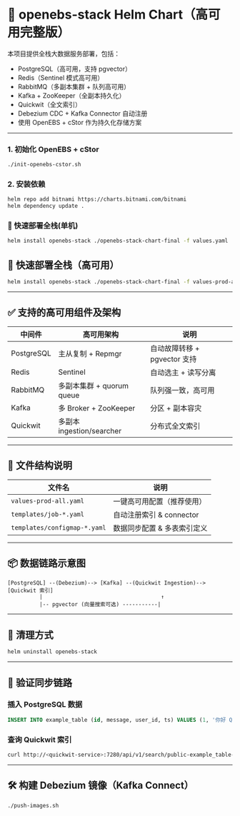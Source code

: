 
# 🚀 openebs-stack Helm Chart（高可用完整版）

本项目提供全栈大数据服务部署，包括：
- PostgreSQL（高可用，支持 pgvector）
- Redis（Sentinel 模式高可用）
- RabbitMQ（多副本集群 + 队列高可用）
- Kafka + ZooKeeper（全副本持久化）
- Quickwit（全文索引）
- Debezium CDC + Kafka Connector 自动注册
- 使用 OpenEBS + cStor 作为持久化存储方案

---

### 1. 初始化 OpenEBS + cStor

```bash
./init-openebs-cstor.sh
```

### 2. 安装依赖

```bash
helm repo add bitnami https://charts.bitnami.com/bitnami
helm dependency update .
```

### 🔧 快速部署全栈(单机)
```bash
helm install openebs-stack ./openebs-stack-chart-final -f values.yaml
```

## 🔧 快速部署全栈（高可用）

```bash
helm install openebs-stack ./openebs-stack-chart-final -f values-prod-all.yaml
```

---

## ✅ 支持的高可用组件及架构

| 中间件      | 高可用架构                 | 说明                        |
|------------|--------------------------|-----------------------------|
| PostgreSQL | 主从复制 + Repmgr         | 自动故障转移 + pgvector 支持   |
| Redis      | Sentinel                 | 自动选主 + 读写分离            |
| RabbitMQ   | 多副本集群 + quorum queue  | 队列强一致，高可用             |
| Kafka      | 多 Broker + ZooKeeper     | 分区 + 副本容灾               |
| Quickwit   | 多副本 ingestion/searcher | 分布式全文索引                 |

---

## 📁 文件结构说明

| 文件名                        | 说明                         |
|------------------------------|------------------------------|
| `values-prod-all.yaml`       | 一键高可用配置（推荐使用）       |
| `templates/job-*.yaml`       | 自动注册索引 & connector       |
| `templates/configmap-*.yaml` | 数据同步配置 & 多表索引定义      |

---

## 📦 数据链路示意图

```
[PostgreSQL] --(Debezium)--> [Kafka] --(Quickwit Ingestion)--> [Quickwit 索引]
          |                                     ↑
          |-- pgvector (向量搜索可选) -----------|
```

---

## 🧼 清理方式

```bash
helm uninstall openebs-stack
```

---

## 🧪 验证同步链路

### 插入 PostgreSQL 数据
```sql
INSERT INTO example_table (id, message, user_id, ts) VALUES (1, '你好 Quickwit', 123, now());
```

### 查询 Quickwit 索引
```bash
curl http://<quickwit-service>:7280/api/v1/search/public-example_table-index -d '{"query": "你好"}'
```

---

## 🛠 构建 Debezium 镜像（Kafka Connect）
```bash
./push-images.sh
```